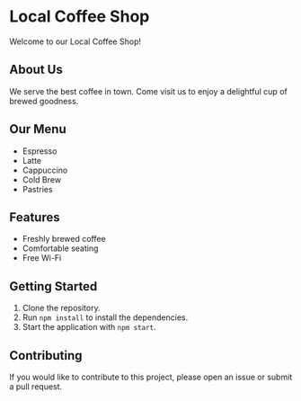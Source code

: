 # Local Coffee Shop

Welcome to our Local Coffee Shop!

## About Us
We serve the best coffee in town. Come visit us to enjoy a delightful cup of brewed goodness.

## Our Menu
- Espresso
- Latte
- Cappuccino
- Cold Brew
- Pastries

## Features
- Freshly brewed coffee
- Comfortable seating
- Free Wi-Fi

## Getting Started
1. Clone the repository.
2. Run `npm install` to install the dependencies.
3. Start the application with `npm start`.

## Contributing
If you would like to contribute to this project, please open an issue or submit a pull request.